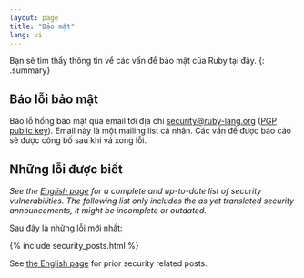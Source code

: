 ```yaml
---
layout: page
title: "Bảo mật"
lang: vi
---
```


Bạn sẽ tìm thấy thông tin về các vấn đề bảo mật của Ruby tại đây.
{: .summary}

## Báo lỗi bảo mật

Báo lỗ hổng bảo mật qua email tới địa chỉ security@ruby-lang.org
([PGP public key](/security.asc)).
Email này là một mailing list cá nhân. Các vấn đề được báo cáo sẽ được công bố
sau khi vá xong lỗi.

## Những lỗi được biết

_See the [English page](/en/security/) for a complete and up-to-date
list of security vulnerabilities.
The following list only includes the as yet translated
security announcements, it might be incomplete or outdated._

Sau đây là những lỗi mới nhất:

{% include security_posts.html %}

See [the English page](/en/security/) for prior security related posts.
